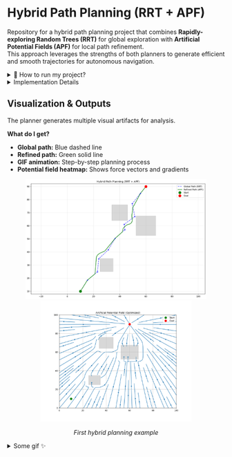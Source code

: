 # Hybrid Path Planning (RRT + APF)

Repository for a hybrid path planning project that combines **Rapidly-exploring Random Trees (RRT)** for global exploration with **Artificial Potential Fields (APF)** for local path refinement.  
This approach leverages the strengths of both planners to generate efficient and smooth trajectories for autonomous navigation.

<details>
<summary>🚀 How to run my project? </summary>

**Prerequisites:**  

```bash
pip install numpy matplotlib shapely
```

**Run the project:**  

```bash
python main.py
```

This will:
- Generate a global path using RRT
- Refine it with APF
- Visualize the process and save:
  - The environment with obstacles
  - The RRT initial path
  - The smoothed APF path
  - A GIF animation of the planning process
  - The potential field heatmap

</details>

<details>
<summary>
Implementation Details</summary>


  **Global Planning (RRT)**
  - Rapidly explores the configuration space
  - Generates an initial feasible path
  - Handles complex environments efficiently
  
  **Local Planning (APF)**
  - Refines the global path for smoothness
  - Uses attractive forces towards the goal
  - Implements repulsive forces from obstacles
  - Provides dynamic obstacle avoidance


### Configurable Parameters

| Parameter | Meaning |
|----------|---------|
| `k_att` | Attractive force gain |
| `k_rep` | Repulsive force gain |
| `rho_0` | Obstacle influence range |
| `local_step_size` | Step size for local planner |
| `max_iterations` | Maximum iterations for RRT |

</details>

## Visualization & Outputs
The planner generates multiple visual artifacts for analysis.

**What do I get?**

- **Global path:** Blue dashed line  
- **Refined path:** Green solid line  
- **GIF animation:** Step-by-step planning process  
- **Potential field heatmap:** Shows force vectors and gradients  

<div align="center">

<img src="Figure/Hybrid_Path.png"  width="420"/>
<img src="Figure/potential_field.png"  width="350"/>
<p><em>First hybrid planning example </em></p>
</div>

<details>
<summary> Some gif ✨</summary>

<div align="center">
<img src="Figure/hybrid_planning.gif" width="450"/>
<img src="Figure/hybrid_planning_2.gif" width="450"/>
<img src="Figure/hybrid_planning_3.gif" width="450"/>
<img src="Figure/hybrid_planning_4.gif" width="450"/>

</div>
</details>
